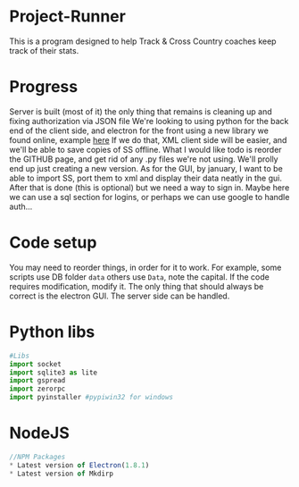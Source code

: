 # Project-Runner
This is a  program designed to help Track &amp; Cross Country coaches keep track of their stats.
# Progress
  Server is built (most of it) the only thing that remains is cleaning up and fixing authorization via JSON file
  We're looking to using python for the back end of the client side, and electron for the front using a new library we found online, example [here](https://github.com/fyears/electron-python-example/blob/master)
  If we do that, XML client side will be easier, and we'll be able to save copies of SS offline. 
  What I would like todo is reorder the GITHUB page, and get rid of any .py files we're not using. We'll prolly end up just creating a new version.
  As for the GUI, by january, I want to be able to import SS, port them to xml and display their data neatly in the gui. After that is done (this is optional) but we need a way to sign in. Maybe here we can use a sql section for logins, or perhaps we can use google to handle auth...
# Code setup
You may need to reorder things, in order for it to work. For example, some scripts use DB folder `data` others use `Data`, note the capital. If the code requires modification, modify it. The only thing that should always be correct is the electron GUI. The server side can be handled.

# Python libs
  ``` python
  #Libs
  import socket
  import sqlite3 as lite
  import gspread
  import zerorpc
  import pyinstaller #pypiwin32 for windows
```

# NodeJS
  ``` javascript
  //NPM Packages
  * Latest version of Electron(1.8.1)
  * Latest version of Mkdirp
```

